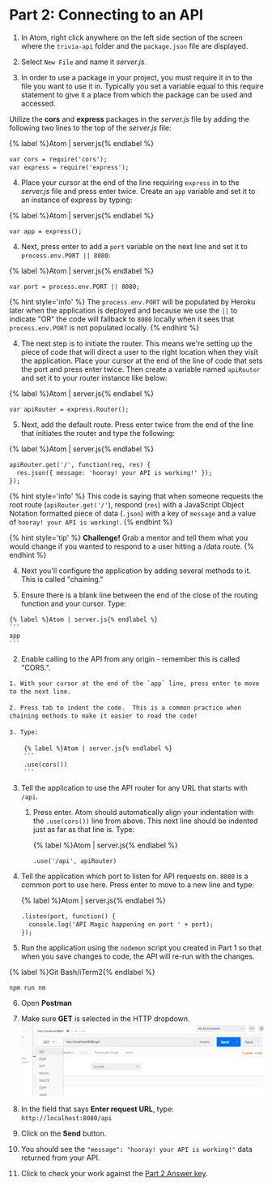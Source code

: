 # Part 2: Connecting to an API

1. In Atom, right click anywhere on the left side section of the screen where the `trivia-api` folder and the `package.json` file are displayed. 

2. Select `New File` and name it _server.js_.

3. In order to use a package in your project, you must require it in to the file you want to use it in. Typically you set a variable equal to this require statement to give it a place from which the package can be used and accessed.

  Utilize the **cors** and **express** packages in the _server.js_ file by adding the following two lines to the top of the _server.js_ file:

  {% label %}Atom | server.js{% endlabel %}
  ```
  var cors = require('cors');
  var express = require('express');
  ```

4. Place your cursor at the end of the line requiring `express` in to the _server.js_ file and press enter twice. Create an `app` variable and set it to an instance of express by typing: 

  {% label %}Atom | server.js{% endlabel %}
  ```
  var app = express();
  ```
  
4. Next, press enter to add a `port` variable on the next line and set it to `process.env.PORT || 8080`: 

  {% label %}Atom | server.js{% endlabel %}
  ```
  var port = process.env.PORT || 8080;
  ```
  
  {% hint style='info' %}
The `process.env.PORT` will be populated by Heroku later when the application is deployed and because we use the `||` to indicate "OR" the code will fallback to `8080` locally when it sees that `process.env.PORT` is not populated locally.
  {% endhint %}

4. The next step is to initiate the router.  This means we're setting up the piece of code that will direct a user to the right location when they visit the application.  Place your cursor at the end of the line of code that sets the port and press enter twice.  Then create a variable named `apiRouter` and set it to your router instance like below: 

  {% label %}Atom | server.js{% endlabel %}
  ```
  var apiRouter = express.Router();
  ```

5. Next, add the default route.  Press enter twice from the end of the line that initiates the router and type the following:

  {% label %}Atom | server.js{% endlabel %}
  ```
  apiRouter.get('/', function(req, res) {
    res.json({ message: 'hooray! your API is working!' });
  });
  ```
  {% hint style='info' %}
This code is saying that when someone requests the root route (`apiRouter.get('/'`), respond (`res`) with a JavaScript Object Notation formatted piece of data (`.json`) with a key of `message` and a value of `hooray! your API is working!`. 
  {% endhint %}
  
  {% hint style='tip' %}
**Challenge!** Grab a mentor and tell them what you would change if you wanted to respond to a user hitting a /data route.
  {% endhint %}

4. Next you'll configure the application by adding several methods to it.  This is called "chaining."

  1. Ensure there is a blank line between the end of the close of the routing function and your cursor.  Type: 

    {% label %}Atom | server.js{% endlabel %}
    ```
    app
    ```
  
  2. Enable calling to the API from any origin - remember this is called "CORS.".  
  
    1. With your cursor at the end of the `app` line, press enter to move to the next line.
    
    2. Press tab to indent the code.  This is a common practice when chaining methods to make it easier to read the code!
    
    3. Type: 
    
        {% label %}Atom | server.js{% endlabel %}
        ```
        .use(cors())
        ```
    
  3. Tell the application to use the API router for any URL that starts with `/api`.
  
     1. Press enter. Atom should automatically align your indentation with the `.use(cors())` line from above.  This next line should be indented just as far as that line is.  Type:  

        {% label %}Atom | server.js{% endlabel %}
        ```
        .use('/api', apiRouter)
        ```

  4. Tell the application which port to listen for API requests on.  `8080` is a common port to use here. Press enter to move to a new line and type: 
    
      {% label %}Atom | server.js{% endlabel %}
      ```
      .listen(port, function() {
        console.log('API Magic happening on port ' + port);
      });
      ```

5. Run the application using the `nodemon` script you created in Part 1 so that when you save changes to code, the API will re-run with the changes.

  {% label %}Git Bash/iTerm2{% endlabel %}
  ```
  npm run nm
  ```

6. Open **Postman**

  1. Make sure **GET** is selected in the HTTP dropdown.
    ![](/assets/images/postman.png)

  2. In the field that says **Enter request URL**, type: `http://localhost:8080/api`

  3. Click on the **Send** button.  
  
  4. You should see the `"message": "hooray! your API is working!"` data returned from your API.

7. Click to check your work against the [Part 2 Answer key](https://github.com/KansasCityWomeninTechnology/trivia-api/tree/answer-key-part-2).
